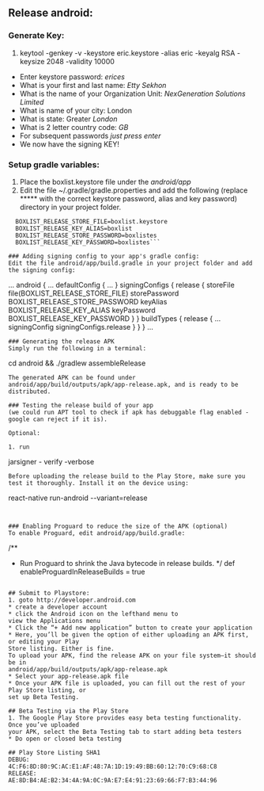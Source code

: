 ## Release android:

### Generate Key:
  1. keytool -genkey -v -keystore eric.keystore -alias eric -keyalg RSA -keysize 2048 -validity 10000
  * Enter keystore password: *erices*
  * What is your first and last name: *Etty Sekhon*
  * What is the name of your Organization Unit: *NexGeneration Solutions Limited*
  * What is name of your city: London
  * What is state: Greater *London*
  * What is 2 letter country code: *GB*
  * For subsequent passwords *just press enter*
  * We now have the signing KEY!

### Setup gradle variables:
  1. Place the boxlist.keystore file under the *android/app*
  2. Edit the file ~/.gradle/gradle.properties and add the following (replace ***** with the correct keystore password, alias and key password) directory in your project folder.

  ```
    BOXLIST_RELEASE_STORE_FILE=boxlist.keystore
    BOXLIST_RELEASE_KEY_ALIAS=boxlist
    BOXLIST_RELEASE_STORE_PASSWORD=boxlistes
    BOXLIST_RELEASE_KEY_PASSWORD=boxlistes```

### Adding signing config to your app's gradle config:
Edit the file android/app/build.gradle in your project folder and add the signing config:
```
...
android {
    ...
    defaultConfig { ... }
    signingConfigs {
        release {
            storeFile file(BOXLIST_RELEASE_STORE_FILE)
            storePassword BOXLIST_RELEASE_STORE_PASSWORD
            keyAlias BOXLIST_RELEASE_KEY_ALIAS
            keyPassword BOXLIST_RELEASE_KEY_PASSWORD
        }
    }
    buildTypes {
        release {
            ...
            signingConfig signingConfigs.release
        }
    }
}
...
```
### Generating the release APK
Simply run the following in a terminal:
```
cd android && ./gradlew assembleRelease
```
The generated APK can be found under android/app/build/outputs/apk/app-release.apk, and is ready to be distributed.

### Testing the release build of your app
(we could run APT tool to check if apk has debuggable flag enabled - google can reject if it is).

Optional:

1. run

```
jarsigner - verify -verbose
```
Before uploading the release build to the Play Store, make sure you test it thoroughly. Install it on the device using:

```
react-native run-android --variant=release
```


### Enabling Proguard to reduce the size of the APK (optional)
To enable Proguard, edit android/app/build.gradle:
```
/**
 * Run Proguard to shrink the Java bytecode in release builds.
 */
def enableProguardInReleaseBuilds = true
```

## Submit to Playstore:
1. goto http://developer.android.com
* create a developer account
* click the Android icon on the lefthand menu to
view the Applications menu
* Click the “+ Add new application” button to create your application
* Here, you’ll be given the option of either uploading an APK first, or editing your Play
Store listing. Either is fine.
To upload your APK, find the release APK on your file system—it should be in
android/app/build/outputs/apk/app-release.apk
* Select your app-release.apk file
* Once your APK file is uploaded, you can fill out the rest of your Play Store listing, or
set up Beta Testing.

## Beta Testing via the Play Store
1. The Google Play Store provides easy beta testing functionality. Once you’ve uploaded
your APK, select the Beta Testing tab to start adding beta testers
* Do open or closed beta testing

## Play Store Listing SHA1
DEBUG:
4C:F6:8D:80:9C:AC:E1:AF:48:7A:1D:19:49:BB:60:12:70:C9:68:C8
RELEASE:
AE:8D:B4:AE:B2:34:4A:9A:0C:9A:E7:E4:91:23:69:66:F7:B3:44:96
